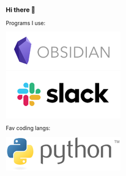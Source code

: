 ### Hi there 👋
Programs I use:

[<img src="pics/obsidian.png" width="300">](https://github.com/obsidianmd)
[<img src="pics/slack.png" width="300">](https://slack.com/)


Fav coding langs:

[<img src="pics/python.png" width="300">](https://www.python.org/)


<!--
**bartlomiejnowak94/bartlomiejnowak94** is a ✨ _special_ ✨ repository because its `README.md` (this file) appears on your GitHub profile.

Here are some ideas to get you started:

- 🔭 I’m currently working on ...
- 🌱 I’m currently learning ...
- 👯 I’m looking to collaborate on ...
- 🤔 I’m looking for help with ...
- 💬 Ask me about ...
- 📫 How to reach me: ...
- 😄 Pronouns: ...
- ⚡ Fun fact: ...
-->

